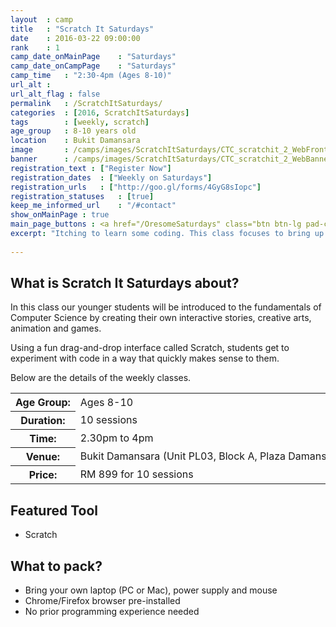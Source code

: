 ```yaml
---
layout	: camp
title 	: "Scratch It Saturdays"
date  	: 2016-03-22 09:00:00
rank    : 1
camp_date_onMainPage 	: "Saturdays"
camp_date_onCampPage 	: "Saturdays"
camp_time	: "2:30-4pm (Ages 8-10)"
url_alt : 
url_alt_flag : false
permalink   : /ScratchItSaturdays/
categories  : [2016, ScratchItSaturdays]
tags    	: [weekly, scratch]
age_group 	: 8-10 years old
location	: Bukit Damansara
image		: /camps/images/ScratchItSaturdays/CTC_scratchit_2_WebFront.png
banner		: /camps/images/ScratchItSaturdays/CTC_scratchit_2_WebBanner.png
registration_text : ["Register Now"]
registration_dates	: ["Weekly on Saturdays"]
registration_urls	: ["http://goo.gl/forms/4GyG8sIopc"]
registration_statuses	: [true]
keep_me_informed_url	: "/#contact"
show_onMainPage : true
main_page_buttons : <a href="/OresomeSaturdays" class="btn btn-lg pad-c btn-primary-pale" target="_blank">Learn more</a>
excerpt: "Itching to learn some coding. This class focuses to bring up the young coder in your child"
 
---
```


<h2>What is Scratch It Saturdays about? </h2>
In this class our younger students will be introduced to the fundamentals of Computer Science by creating their own interactive stories, creative arts, animation and games. 

Using a fun drag-and-drop interface called Scratch, students get to experiment with code in a way that quickly makes sense to them. 

Below are the details of the weekly classes.

<table style="white-space: nowrap">
    <col width="13%" />
    <col width="87%" />
    <tr>
        <th>Age Group:</th>
        <td>Ages 8-10</td>
    </tr>
    <tr>
        <th>Duration:</th>
        <td>10 sessions</td>
    </tr>
    <tr>
        <th>Time:</th>
        <td>2.30pm to 4pm </td>
    </tr>
    <tr>
        <th>Venue:</th>
        <td>Bukit Damansara (Unit PL03, Block A, Plaza Damansara, Damansara Heights)</td>
    </tr>
    <tr>
        <th>Price:</th>
        <td>RM 899 for 10 sessions </td>
    </tr>
</table>

   
<h2>Featured Tool</h2>
<ul>
<li> Scratch </li>
</ul>

<h2>What to pack?</h2>
<ul>
<li> Bring your own laptop (PC or Mac), power supply and mouse</li>
<li> Chrome/Firefox browser pre-installed </li>
<li> No prior programming experience needed </li>
</ul>